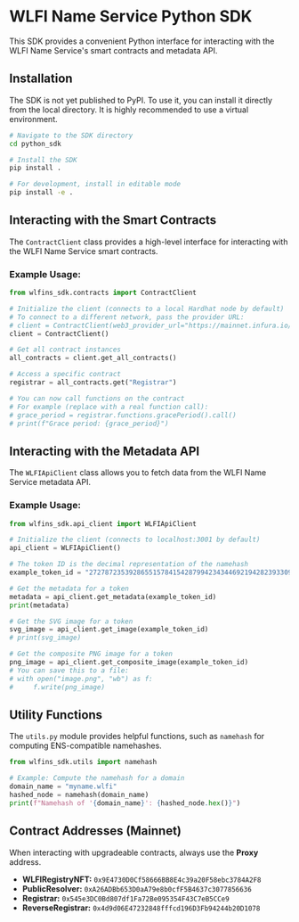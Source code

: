 # WLFI Name Service Python SDK

This SDK provides a convenient Python interface for interacting with the WLFI Name Service's smart contracts and metadata API.

## Installation

The SDK is not yet published to PyPI. To use it, you can install it directly from the local directory. It is highly recommended to use a virtual environment.

```bash
# Navigate to the SDK directory
cd python_sdk

# Install the SDK
pip install .

# For development, install in editable mode
pip install -e .
```

## Interacting with the Smart Contracts

The `ContractClient` class provides a high-level interface for interacting with the WLFI Name Service smart contracts.

### Example Usage:

```python
from wlfins_sdk.contracts import ContractClient

# Initialize the client (connects to a local Hardhat node by default)
# To connect to a different network, pass the provider URL:
# client = ContractClient(web3_provider_url="https://mainnet.infura.io/v3/YOUR_PROJECT_ID")
client = ContractClient()

# Get all contract instances
all_contracts = client.get_all_contracts()

# Access a specific contract
registrar = all_contracts.get("Registrar")

# You can now call functions on the contract
# For example (replace with a real function call):
# grace_period = registrar.functions.gracePeriod().call()
# print(f"Grace period: {grace_period}")
```

## Interacting with the Metadata API

The `WLFIApiClient` class allows you to fetch data from the WLFI Name Service metadata API.

### Example Usage:

```python
from wlfins_sdk.api_client import WLFIApiClient

# Initialize the client (connects to localhost:3001 by default)
api_client = WLFIApiClient()

# The token ID is the decimal representation of the namehash
example_token_id = "2727872353928655157841542879942343446921942823933093953431841122373210533342"

# Get the metadata for a token
metadata = api_client.get_metadata(example_token_id)
print(metadata)

# Get the SVG image for a token
svg_image = api_client.get_image(example_token_id)
# print(svg_image)

# Get the composite PNG image for a token
png_image = api_client.get_composite_image(example_token_id)
# You can save this to a file:
# with open("image.png", "wb") as f:
#     f.write(png_image)
```

## Utility Functions

The `utils.py` module provides helpful functions, such as `namehash` for computing ENS-compatible namehashes.

```python
from wlfins_sdk.utils import namehash

# Example: Compute the namehash for a domain
domain_name = "myname.wlfi"
hashed_node = namehash(domain_name)
print(f"Namehash of '{domain_name}': {hashed_node.hex()}")
```

## Contract Addresses (Mainnet)

When interacting with upgradeable contracts, always use the **Proxy** address.

*   **WLFIRegistryNFT:** `0x9E4730D0Cf58666BB8E4c39a20F58ebc3784A2F8`
*   **PublicResolver:** `0xA26ADBb653D0aA79e8b0cfF5B4637c3077856636`
*   **Registrar:** `0x545e3DC0Bd807df1Fa72Be095354F43C7eB5CCe9`
*   **ReverseRegistrar:** `0x4d9d06E47232848fffcd196D3Fb94244b20D1078`
